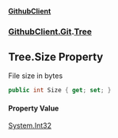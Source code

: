 #### [GithubClient](index 'index')
### [GithubClient.Git](GithubClient.Git 'GithubClient.Git').[Tree](GithubClient.Git.Tree 'GithubClient.Git.Tree')

## Tree.Size Property

File size in bytes

```csharp
public int Size { get; set; }
```

#### Property Value
[System.Int32](https://docs.microsoft.com/en-us/dotnet/api/System.Int32 'System.Int32')